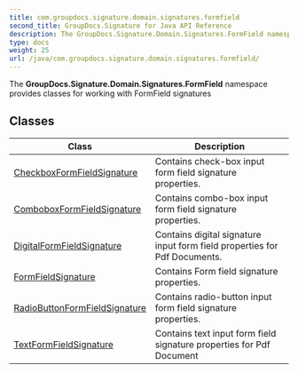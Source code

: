 ```yaml
---
title: com.groupdocs.signature.domain.signatures.formfield
second_title: GroupDocs.Signature for Java API Reference
description: The GroupDocs.Signature.Domain.Signatures.FormField namespace provides classes for working with FormField signatures
type: docs
weight: 25
url: /java/com.groupdocs.signature.domain.signatures.formfield/
---
```


The **GroupDocs.Signature.Domain.Signatures.FormField** namespace provides classes for working with FormField signatures


## Classes

| Class | Description |
| --- | --- |
| [CheckboxFormFieldSignature](../com.groupdocs.signature.domain.signatures.formfield/checkboxformfieldsignature) | Contains check-box input form field signature properties. |
| [ComboboxFormFieldSignature](../com.groupdocs.signature.domain.signatures.formfield/comboboxformfieldsignature) | Contains combo-box input form field signature properties. |
| [DigitalFormFieldSignature](../com.groupdocs.signature.domain.signatures.formfield/digitalformfieldsignature) | Contains digital signature input form field properties for Pdf Documents. |
| [FormFieldSignature](../com.groupdocs.signature.domain.signatures.formfield/formfieldsignature) | Contains Form field signature properties. |
| [RadioButtonFormFieldSignature](../com.groupdocs.signature.domain.signatures.formfield/radiobuttonformfieldsignature) | Contains radio-button input form field signature properties. |
| [TextFormFieldSignature](../com.groupdocs.signature.domain.signatures.formfield/textformfieldsignature) | Contains text input form field signature properties for Pdf Document |
